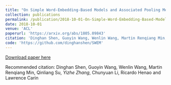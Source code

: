 ```yaml
---
title: "On Simple Word-Embedding-Based Models and Associated Pooling Mechanisms."
collection: publications
permalink: /publication/2018-10-01-On-Simple-Word-Embedding-Based-Models-and-Associated-Pooling-Mechanisms
date: 2018-10-01
venue: 'ACL'
paperurl: 'https://arxiv.org/abs/1805.09843'
citation: 'Dinghan Shen, Guoyin Wang, Wenlin Wang, Martin Renqiang Min, Qinliang Su, <b>Yizhe Zhang</b>, Chunyuan Li, Ricardo Henao and Lawrence Carin'
code: 'https://github.com/dinghanshen/SWEM'
---
```

[Download paper here](https://arxiv.org/abs/1805.09843)

Recommended citation: Dinghan Shen, Guoyin Wang, Wenlin Wang, Martin Renqiang Min, Qinliang Su, *Yizhe Zhang*, Chunyuan Li, Ricardo Henao and Lawrence Carin